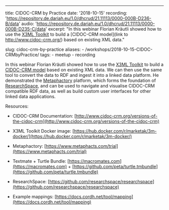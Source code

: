 ---
title: CIDOC-CRM by Practice
date: '2018-10-15'
recording: 'https://repository.de.dariah.eu/1.0/dhcrud/21.11113/0000-000B-D236-B/data'
audio: 'https://repository.de.dariah.eu/1.0/dhcrud/21.11113/0000-000B-D235-C/data'
excerpt: "In this webinar Florian Kräutli showed how to use the [X3ML Toolkit](https://www.ics.forth.gr/isl/index_main.php?l=e&c=721) to build a [CIDOC-CRM model](link to http://www.cidoc-crm.org/) based on existing XML data."

slug: cidoc-crm-by-practice
aliases: 
    - /workshops/2018-10-15-CIDOC-CRMbyPractice/
tags:
    - meetup
    - recording

In this webinar Florian Kräutli showed how to use the [X3ML Toolkit](https://www.ics.forth.gr/isl/index_main.php?l=e&c=721) to build a [CIDOC-CRM model](http://www.cidoc-crm.org/) based on existing XML data. We can then use the same tool to convert the data to RDF and ingest it into a linked data platform. He demonstrated the [Metaphactory](https://www.metaphacts.com/produc) platform, which forms the foundation of [ResearchSpace](https://www.researchspace.org/), and can be used to navigate and visualise CIDOC-CRM compatible RDF data, as well as build custom user interfaces for other linked data applications.

Resources:

* CIDOC-CRM Documentation: [http://www.cidoc-crm.org/versions-of-the-cidoc-crm](http://www.cidoc-crm.org/versions-of-the-cidoc-crm)    

* X3ML Toolkit Docker image: [https://hub.docker.com/r/marketak/3m-docker/](https://hub.docker.com/r/marketak/3m-docker/)    

* Metaphactory: [https://www.metaphacts.com/trial](https://www.metaphacts.com/trial)    

* Textmate + Turtle Bundle: [https://macromates.com](https://macromates.com) + [https://github.com/peta/turtle.tmbundle](https://github.com/peta/turtle.tmbundle)

* ResearchSpace: [https://github.com/researchspace/researchspace](https://github.com/researchspace/researchspace)  

* Example mappings: [https://docs.cordh.net/tool/mapping](https://docs.cordh.net/tool/mapping)
